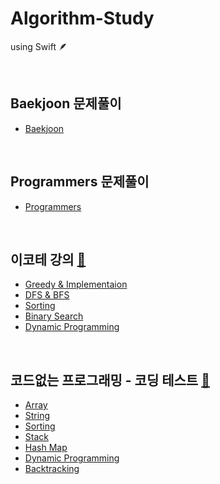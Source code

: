 # Algorithm-Study

  using Swift 🪶

<br>

## Baekjoon 문제풀이

- [Baekjoon](/bj/)

<br>

## Programmers 문제풀이 

- [Programmers](/programmers/)

<br>

## 이코테 강의 [🔗](https://www.youtube.com/playlist?list=PLRx0vPvlEmdAghTr5mXQxGpHjWqSz0dgC)

- [Greedy & Implementaion](/이코테/1_Greedy&Implementation.md)
- [DFS & BFS](/이코테/2_DFS&BFS.md)
- [Sorting](/이코테/3_Sotring.md)
- [Binary Search](/이코테/4_BinarySearch.md)
- [Dynamic Programming](/이코테/5_DynamicProgramming.md)

<br>

## 코드없는 프로그래밍 - 코딩 테스트 [🔗](https://www.youtube.com/@user-pw9fm4gc7e)

- [Array](/NoCodeProgram/1_Array.md)
- [String](/NoCodeProgram/2_String.md)
- [Sorting](/NoCodeProgram/3_Sorting.md)
- [Stack](/NoCodeProgram/4_Stack.md)
- [Hash Map](/NoCodeProgram/5_HashTable.md)
- [Dynamic Programming](/NoCodeProgram/6_DynamicProgramming.md)
- [Backtracking](/NoCodeProgram/7_Backtracking.md)
